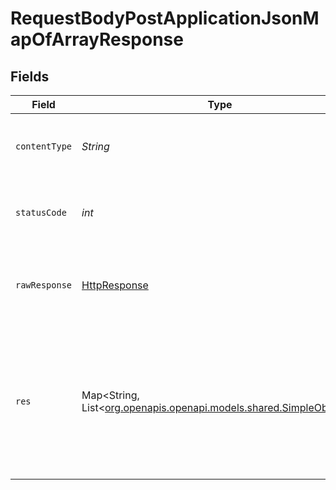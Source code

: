 # RequestBodyPostApplicationJsonMapOfArrayResponse


## Fields

| Field                                                                                                                         | Type                                                                                                                          | Required                                                                                                                      | Description                                                                                                                   | Example                                                                                                                       |
| ----------------------------------------------------------------------------------------------------------------------------- | ----------------------------------------------------------------------------------------------------------------------------- | ----------------------------------------------------------------------------------------------------------------------------- | ----------------------------------------------------------------------------------------------------------------------------- | ----------------------------------------------------------------------------------------------------------------------------- |
| `contentType`                                                                                                                 | *String*                                                                                                                      | :heavy_check_mark:                                                                                                            | HTTP response content type for this operation                                                                                 |                                                                                                                               |
| `statusCode`                                                                                                                  | *int*                                                                                                                         | :heavy_check_mark:                                                                                                            | HTTP response status code for this operation                                                                                  |                                                                                                                               |
| `rawResponse`                                                                                                                 | [HttpResponse<InputStream>](https://docs.oracle.com/en/java/javase/11/docs/api/java.net.http/java/net/http/HttpResponse.html) | :heavy_check_mark:                                                                                                            | Raw HTTP response; suitable for custom response parsing                                                                       |                                                                                                                               |
| `res`                                                                                                                         | Map<String, List<[org.openapis.openapi.models.shared.SimpleObject](../../models/shared/SimpleObject.md)>>                     | :heavy_minus_sign:                                                                                                            | OK                                                                                                                            | {<br/>"mapElem1": [<br/>"...",<br/>"..."<br/>],<br/>"mapElem2": [<br/>"...",<br/>"..."<br/>]<br/>}                            |